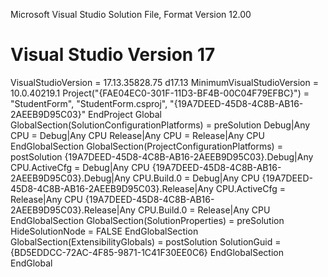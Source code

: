 ﻿Microsoft Visual Studio Solution File, Format Version 12.00
# Visual Studio Version 17
VisualStudioVersion = 17.13.35828.75 d17.13
MinimumVisualStudioVersion = 10.0.40219.1
Project("{FAE04EC0-301F-11D3-BF4B-00C04F79EFBC}") = "StudentForm", "StudentForm.csproj", "{19A7DEED-45D8-4C8B-AB16-2AEEB9D95C03}"
EndProject
Global
	GlobalSection(SolutionConfigurationPlatforms) = preSolution
		Debug|Any CPU = Debug|Any CPU
		Release|Any CPU = Release|Any CPU
	EndGlobalSection
	GlobalSection(ProjectConfigurationPlatforms) = postSolution
		{19A7DEED-45D8-4C8B-AB16-2AEEB9D95C03}.Debug|Any CPU.ActiveCfg = Debug|Any CPU
		{19A7DEED-45D8-4C8B-AB16-2AEEB9D95C03}.Debug|Any CPU.Build.0 = Debug|Any CPU
		{19A7DEED-45D8-4C8B-AB16-2AEEB9D95C03}.Release|Any CPU.ActiveCfg = Release|Any CPU
		{19A7DEED-45D8-4C8B-AB16-2AEEB9D95C03}.Release|Any CPU.Build.0 = Release|Any CPU
	EndGlobalSection
	GlobalSection(SolutionProperties) = preSolution
		HideSolutionNode = FALSE
	EndGlobalSection
	GlobalSection(ExtensibilityGlobals) = postSolution
		SolutionGuid = {BD5EDDCC-72AC-4F85-9871-1C41F30EE0C6}
	EndGlobalSection
EndGlobal